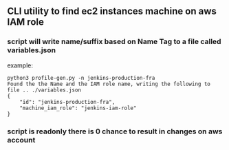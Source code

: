 ## CLI utility to find ec2 instances machine on aws IAM role 

### script will write name/suffix based on Name Tag to a file called variables.json

example:
```
python3 profile-gen.py -n jenkins-production-fra
Found the the Name and the IAM role name, writing the following to file .. ./variables.json
{
    "id": "jenkins-production-fra",
    "machine_iam_role": "jenkins-iam-role"
}
```
### script is readonly there is 0 chance to result in changes on aws account